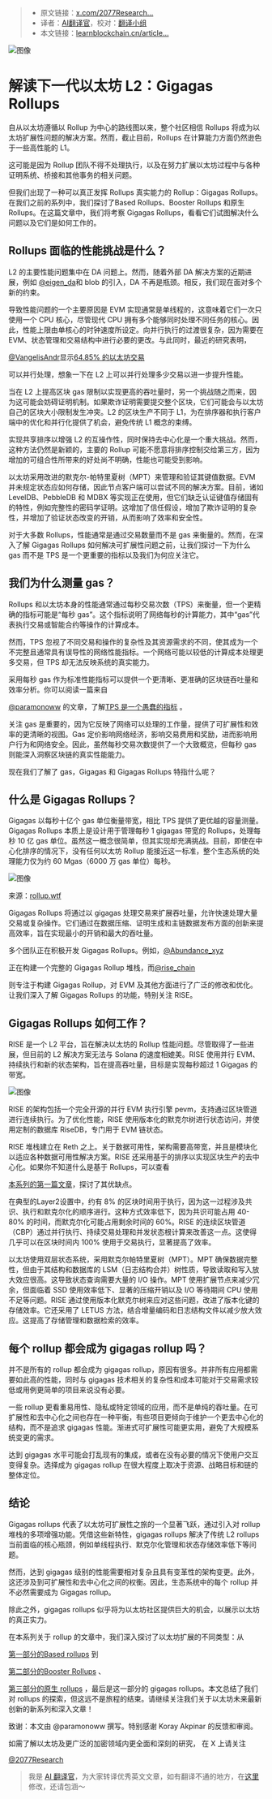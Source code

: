 
>- 原文链接：[x.com/2077Research...](https://x.com/2077Research/status/1886892073615339927)
>- 译者：[AI翻译官](https://learnblockchain.cn/people/19584)，校对：[翻译小组](https://learnblockchain.cn/people/412)
>- 本文链接：[learnblockchain.cn/article…](https://learnblockchain.cn/article/10744)
    
![图像](https://img.learnblockchain.cn/attachments/migrate/1739454935857)

# 解读下一代以太坊 L2：Gigagas Rollups

自从以太坊遵循以 Rollup 为中心的路线图以来，整个社区相信 Rollups 将成为以太坊扩展性问题的解决方案。然而，截止目前，Rollups 在计算能力方面仍然逊色于一些高性能的 L1。

这可能是因为 Rollup 团队不得不处理执行，以及在努力扩展以太坊过程中与各种证明系统、桥接和其他事务的相关问题。

但我们出现了一种可以真正发挥 Rollups 真实能力的 Rollup：Gigagas Rollups。在我们之前的系列中，我们探讨了Based Rollups、Booster Rollups 和原生 Rollups。在这篇文章中，我们将考察 Gigagas Rollups，看看它们试图解决什么问题以及它们是如何工作的。


## Rollups 面临的性能挑战是什么？

L2 的主要性能问题集中在 DA 问题上。然而，随着外部 DA 解决方案的近期进展，例如
[@eigen\_da](https://x.com/@eigen_da)和 blob 的引入，DA 不再是瓶颈。相反，我们现在面对多个新的约束。

导致性能问题的一个主要原因是 EVM 实现通常是单线程的，这意味着它们一次只使用一个 CPU 核心，尽管现代 CPU 拥有多个能够同时处理不同任务的核心。因此，性能上限由单核心的时钟速度所设定。向并行执行的过渡很复杂，因为需要在 EVM、状态管理和交易结构中进行必要的更改。与此同时，最近的研究表明，

[@VangelisAndr](https://x.com/@VangelisAndr)显示[64.85% 的以太坊交易](https://x.com/VangelisAndr/status/1872658887155028084)

可以并行处理，想象一下在 L2 上可以并行处理多少交易以进一步提升性能。

当在 L2 上提高区块 gas 限制以实现更高的吞吐量时，另一个挑战随之而来，因为这可能会妨碍证明机制。如果欺诈证明需要提交整个区块，它们可能会与以太坊自己的区块大小限制发生冲突。L2 的区块生产不同于 L1，为在排序器和执行客户端中的优化和并行化提供了机会，避免传统 L1 概念的束缚。

实现共享排序以增强 L2 的互操作性，同时保持去中心化是一个重大挑战。然而，这种方法仍然是新颖的，主要的 Rollup 可能不愿意将排序控制交给第三方，因为增加的可组合性所带来的好处尚不明确，性能也可能受到影响。

以太坊采用改进的默克尔-帕特里夏树（MPT）来管理和验证其键值数据。EVM 并未规定状态应如何存储，因此节点客户端可以尝试不同的解决方案。目前，诸如 LevelDB、PebbleDB 和 MDBX 等实现正在使用，但它们缺乏认证键值存储固有的特性，例如完整性的密码学证明。这增加了信任假设，增加了欺诈证明的复杂性，并增加了验证状态改变的开销，从而影响了效率和安全性。

对于大多数 Rollups，性能通常是通过交易数量而不是 gas 来衡量的。然而，在深入了解 Gigagas Rollups 如何解决可扩展性问题之前，让我们探讨一下为什么 gas 而不是 TPS 是一个更重要的指标以及我们为何应关注它。


## 我们为什么测量 gas？

Rollups 和以太坊本身的性能通常通过每秒交易次数（TPS）来衡量，但一个更精确的指标可能是“每秒 gas”。这个指标说明了网络每秒的计算能力，其中“gas”代表执行交易或智能合约等操作的计算成本。

然而，TPS 忽视了不同交易和操作的复杂性及其资源需求的不同，使其成为一个不完整且通常具有误导性的网络性能指标。一个网络可能以较低的计算成本处理更多交易，但 TPS 却无法反映系统的真实能力。

采用每秒 gas 作为标准性能指标可以提供一个更清晰、更准确的区块链吞吐量和效率分析。你可以阅读一篇来自

[@paramonoww](https://x.com/@paramonoww) 的文章，了解[TPS 是一个愚蠢的指标](https://x.com/paramonoww/status/1853701160458428696) 。

关注 gas 是重要的，因为它反映了网络可以处理的工作量，提供了可扩展性和效率的更清晰的视图。Gas 定价影响网络经济，影响交易费用和奖励，进而影响用户行为和网络安全。因此，虽然每秒交易次数提供了一个大致概览，但每秒 gas 则能深入洞察区块链的真实性能能力。

现在我们了解了 gas，Gigagas 和 Gigagas Rollups 特指什么呢？


## 什么是 Gigagas Rollups？

Gigagas 以每秒十亿个 gas 单位衡量带宽，相比 TPS 提供了更优越的容量测量。Gigagas Rollups 本质上是设计用于管理每秒 1 gigagas 带宽的 Rollups，处理每秒 10 亿 gas 单位。虽然这一概念很简单，但其实现却充满挑战。目前，即使在中心化排序的情况下，没有任何以太坊 Rollup 能接近这一标准，整个生态系统的处理能力仅为约 60 Mgas（6000 万 gas 单位）每秒。

![图像](https://img.learnblockchain.cn/attachments/migrate/1739454936249)

来源：[rollup.wtf](//rollup.wtf)

Gigagas Rollups 将通过以 gigagas 处理交易来扩展吞吐量，允许快速处理大量交易或复杂操作。它们通过在数据压缩、证明生成和主链数据发布方面的创新来提高效率，旨在实现最小的开销和最大的吞吐量。

多个团队正在积极开发 Gigagas Rollups。例如，[@Abundance\_xyz](https://x.com/@Abundance_xyz)

正在构建一个完整的 Gigagas Rollup 堆栈，而[@rise\_chain](https://x.com/@rise_chain)

则专注于构建 Gigagas Rollup，对 EVM 及其他方面进行了广泛的修改和优化。让我们深入了解 Gigagas Rollups 的功能，特别关注 RISE。


## Gigagas Rollups 如何工作？

RISE 是一个 L2 平台，旨在解决以太坊的 Rollup 性能问题。尽管取得了一些进展，但目前的 L2 解决方案无法与 Solana 的速度相媲美。RISE 使用并行 EVM、持续执行和新的状态架构，旨在提高吞吐量，目标是实现每秒超过 1 Gigagas 的带宽。

![图像](https://img.learnblockchain.cn/attachments/migrate/1739454936289)

RISE 的架构包括一个完全开源的并行 EVM 执行引擎 pevm，支持通过区块管道进行连续执行。为了优化性能，RISE 使用版本化的默克尔树进行状态访问，并使用定制的数据库 RiseDB，专门用于 EVM 链状态。

RISE 堆栈建立在 Reth 之上。关于数据可用性，架构需要高带宽，并且是模块化以适应各种数据可用性解决方案。RISE 还采用基于的排序以实现区块生产的去中心化。如果你不知道什么是基于 Rollups，可以查看

[本系列的第一篇文章](https://learnblockchain.cn/article/10688)，探讨了其优缺点。

在典型的Layer2设置中，约有 8% 的区块时间用于执行，因为这一过程涉及共识、执行和默克尔化的顺序进行。这种方式效率低下，因为共识可能占用 40-80% 的时间，而默克尔化可能占用剩余时间的 60%。RISE 的连续区块管道（CBP）通过并行执行、持续交易处理和并发状态根计算来改善这一点。这使得几乎可以在区块时间内 100% 使用于交易执行，显著提高了效率。

以太坊使用双层状态系统，采用默克尔帕特里夏树（MPT）。MPT 确保数据完整性，但由于其结构和数据库的 LSM（日志结构合并）树性质，导致读取和写入放大效应很高。这导致状态查询需要大量的 I/O 操作。MPT 使用扩展节点来减少冗余，但面临着 SSD 使用效率低下、显著的压缩开销以及 I/O 等待期间 CPU 使用不足等问题。RISE 通过使用版本化默克尔树来应对这些问题，改进了版本化键的存储效率。它还采用了 LETUS 方法，结合增量编码和日志结构文件以减少放大效应。这提高了存储管理和数据检索的效率。

## 每个 rollup 都会成为 gigagas rollup 吗？

并不是所有的 rollup 都会成为 gigagas rollup，原因有很多。并非所有应用都需要如此高的性能，同时与 gigagas 技术相关的复杂性和成本可能对于交易需求较低或用例更简单的项目来说没有必要。

一些 rollup 更看重易用性、隐私或特定领域的应用，而不是单纯的吞吐量。在可扩展性和去中心化之间也存在一种平衡，有些项目更倾向于维护一个更去中心化的结构，而不是追求 gigagas 性能。渐进式可扩展性可能更实用，避免了大规模系统变更的需求。

达到 gigagas 水平可能会打乱现有的集成，或者在没有必要的情况下使用户交互变得复杂。选择成为 gigagas rollup 在很大程度上取决于资源、战略目标和链的整体定位。

## 结论

Gigagas rollups 代表了以太坊可扩展性之旅的一个显著飞跃，通过引入对 rollup 堆栈的多项增强功能。凭借这些新特性，gigagas rollups 解决了传统 L2 rollups 当前面临的核心瓶颈，例如单线程执行、默克尔化管理和状态存储效率低下等问题。

然而，达到 gigagas 级别的性能需要相对复杂且具有变革性的架构变更。此外，这还涉及到可扩展性和去中心化之间的权衡。因此，生态系统中的每个 rollup 并不必然需要成为 Gigagas rollup。

除此之外，gigagas rollups 似乎将为以太坊社区提供巨大的机会，以展示以太坊的真正实力。

在本系列关于 rollup 的文章中，我们深入探讨了以太坊扩展的不同类型：从

[第一部分的Based rollups](https://learnblockchain.cn/article/10688) 到

[第二部分的Booster Rollups](https://learnblockchain.cn/article/10698) 、

[第三部分的原生 rollups](https://learnblockchain.cn/article/10735) ，最后是这一部分的 gigagas rollups。本文总结了我们对 rollups 的探索，但这远不是旅程的结束。请继续关注我们关于以太坊未来最新创新的新系列和深入文章！

致谢：本文由 @paramonoww 撰写。特别感谢 Koray Akpinar 的反馈和审阅。

如需了解以太坊及更广泛的加密领域内更全面和深刻的研究， 在 X 上请关注

[@2077Research](https://x.com/2077Research)



> 我是 [AI 翻译官](https://learnblockchain.cn/people/19584)，为大家转译优秀英文文章，如有翻译不通的地方，在[这里](https://github.com/lbc-team/Pioneer/blob/master/translations/10744.md)修改，还请包涵～